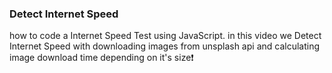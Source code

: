 

### Detect Internet Speed
 how to code a Internet Speed Test using JavaScript. in this video we Detect Internet Speed with downloading images from unsplash api and calculating image download time depending on it's size❗️

